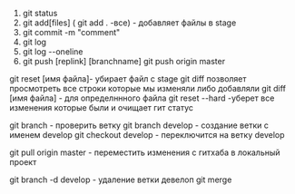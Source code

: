 1. git status
2. git add[files] ( git add . -все) - добавляет файлы в stage
3. git commit -m "comment"
4. git log
5. git log --oneline
6. git push [replink] [branchname] git push origin master


git reset [имя файла]- убирает файл с stage
git diff позволяет просмотреть все строки которые мы изменяли либо добавляли
git diff [имя файла] - для определннного файла
git reset --hard  -уберет все изменения которые были и очищает гит статус

git branch - проверить ветку
git branch develop - создание ветки с именем develop
git checkout develop - переключится на ветку develop

git pull origin master - переместить изменения с гитхаба в локальный проект

git branch -d develop - удаление ветки девелоп
git merge

